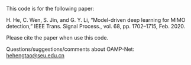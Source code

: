 This code is for the following paper:

H. He, C. Wen, S. Jin, and G. Y. Li, “Model-driven deep learning for
MIMO detection,” IEEE Trans. Signal Process., vol. 68, pp. 1702–1715,
Feb. 2020.

Please cite the paper when use this code.

Questions/suggestions/comments about OAMP-Net: hehengtao@seu.edu.cn
